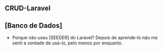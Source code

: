 ## CRUD-Laravel

## [Banco de Dados]
* Porque não useu [SEEDER] do Laravel? Depois de aprende-lo não me senti a vontade de usá-lo, pelo menos por enquanto.
